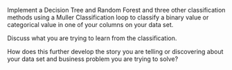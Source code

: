 Implement a Decision Tree and Random Forest and three other classification methods using a Muller Classification loop to classify a binary value or categorical value in one of your columns on your data set.

Discuss what you are trying to learn from the classification.

How does this further develop the story you are telling or discovering about your data set and business problem you are trying to solve?
